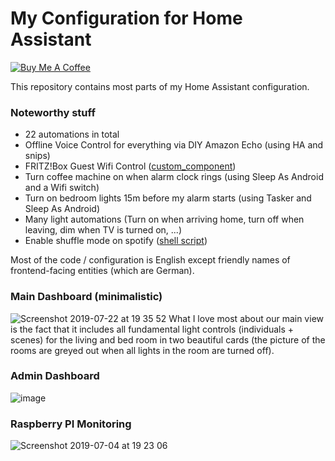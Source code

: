 # My Configuration for Home Assistant

<a href="https://www.buymeacoffee.com/mammuth" target="_blank"><img src="https://bmc-cdn.nyc3.digitaloceanspaces.com/BMC-button-images/custom_images/orange_img.png" alt="Buy Me A Coffee" style="height: auto !important;width: auto !important;" ></a>

This repository contains most parts of my Home Assistant configuration.

### Noteworthy stuff
- 22 automations in total
- Offline Voice Control for everything via DIY Amazon Echo (using HA and snips)
- FRITZ!Box Guest Wifi Control ([custom_component](https://github.com/mammuth/ha-fritzbox-tools/))
- Turn coffee machine on when alarm clock rings (using Sleep As Android and a Wifi switch)
- Turn on bedroom lights 15m before my alarm starts (using Tasker and Sleep As Android)
- Many light automations (Turn on when arriving home, turn off when leaving, dim when TV is turned on, ...)
- Enable shuffle mode on spotify ([shell script](https://github.com/mammuth/home-assistant-configuration/blob/master/shell_commands/shuffle_spotify.sh))


Most of the code / configuration is English except friendly names of frontend-facing entities (which are German).

### Main Dashboard (minimalistic)
![Screenshot 2019-07-22 at 19 35 52](https://user-images.githubusercontent.com/3121306/61652323-f0c5d380-acb7-11e9-892b-4be881276ef4.png)
What I love most about our main view is the fact that it includes all fundamental light controls (individuals + scenes) for the living and bed room in two beautiful cards (the picture of the rooms are greyed out when all lights in the room are turned off).

### Admin Dashboard
![image](https://user-images.githubusercontent.com/3121306/36357326-a3d87126-14fc-11e8-8270-600feca50ac0.png)

### Raspberry PI Monitoring
![Screenshot 2019-07-04 at 19 23 06](https://user-images.githubusercontent.com/3121306/60681880-2b92d380-9e91-11e9-8ae5-feaef18cdb81.png)
